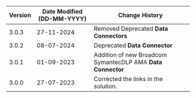 | **Version** | **Date Modified (DD-MM-YYYY)** | **Change History**                                                 |
|-------------|--------------------------------|--------------------------------------------------------------------|
| 3.0.3       | 27-11-2024                     | Removed Deprecated **Data Connectors**                             |
| 3.0.2       | 08-07-2024                     | Deprecated **Data Connector**   								    |
| 3.0.1       | 01-09-2023                     | Addition of new Broadcom SymantecDLP AMA **Data Connector**        |
| 3.0.0       | 27-07-2023                     | Corrected the links in the solution.                               |
